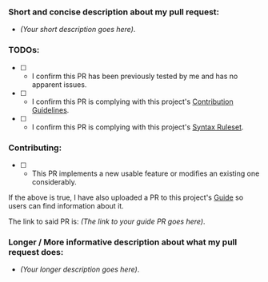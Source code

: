 ### Short and concise description about my pull request:

- *(Your short description goes here)*.

### TODOs:

- [ ] - I confirm this PR has been previously tested by me and has no apparent issues.
- [ ] - I confirm this PR is complying with this project's [Contribution Guidelines](https://github.com/RimworldTogether/Rimworld-Together/blob/development/CONTRIBUTING.md).
- [ ] - I confirm this PR is complying with this project's [Syntax Ruleset](https://github.com/RimworldTogether/Rimworld-Together/blob/development/SYNTAX.md).

### Contributing:

- [ ] - This PR implements a new usable feature or modifies an existing one considerably.
      
If the above is true, I have also uploaded a PR to this project's [Guide](https://github.com/RimworldTogether/Guide) so users can find information about it.

The link to said PR is: *(The link to your guide PR goes here)*.

### Longer / More informative description about what my pull request does:

- *(Your longer description goes here)*.
